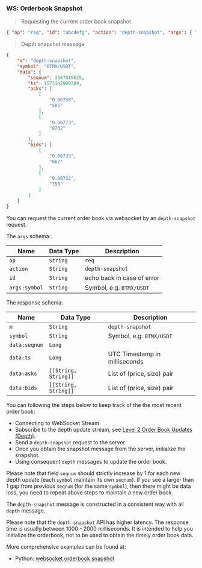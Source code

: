 ### WS: Orderbook Snapshot

> Requesting the current order book snapshot

```json
{ "op": "req", "id": "abcdefg", "action": "depth-snapshot", "args": { "symbol": "BTMX/USDT" } }
```

> Depth snapshot message

```json
{
    "m": "depth-snapshot",
    "symbol": "BTMX/USDT",
    "data": {
        "seqnum": 3167819629,
        "ts": 1573142900389,
        "asks": [
            [
                "0.06758",
                "585"
            ],
            [
                "0.06773",
                "8732"
            ]
        ],
        "bids": [
            [
                "0.06733",
                "667"
            ],
            [
                "0.06732",
                "750"
            ]
        ]
    }
}
```

You can request the current order book via websocket by an `depth-snapshot` request.

The `args` schema:

 Name          | Data Type           | Description
-------------- | ------------------- | -------------------------- 
 `op`          | `String`            | `req`
 `action`      | `String`            | `depth-snapshot`
 `id`          | `String`            | echo back in case of error
 `args:symbol` | `String`            | Symbol, e.g. `BTMX/USDT`

The response schema:

 Name          | Data Type             | Description
-------------- | --------------------- | -----------------------------
 `m`           | `String`              | `depth-snapshot`
 `symbol`      | `String`              | Symbol, e.g. `BTMX/USDT`  
 `data:seqnum` | `Long`                |
 `data:ts`     | `Long`                | UTC Timestamp in milliseconds
 `data:asks`   | `[[String, String]]`  | List of (price, size) pair
 `data:bids`   | `[[String, String]]`  | List of (price, size) pair

You can following the steps below to keep track of the the most recent order book:

* Connecting to WebSocket Stream
* Subscribe to the depth update stream, see [Level 2 Order Book Updates (Depth)](#level-2-order-book-updates-depth).
* Send a `depth-snapshot` request to the server.
* Once you obtain the snapshot message from the server, initialize the snapshot.
* Using consequent `depth` messages to update the order book.

Please note that field `seqnum` should strictly increase by 1 for each new depth update (each `symbol` maintain its own `seqnum`). 
If you see a larger than 1 gap from previous `seqnum` (for the same `symbol`), then there might be data loss, 
you need to repeat above steps to maintain a new order book.

The `depth-snapshot` message is constructed in a consistent way with all `depth` message. 

Please note that the `depth-snapshot` API has higher latency. The response time is usually between 
1000 - 2000 milliseconds. It is intended to help you initialize the orderbook, not to be used to obtain 
the timely order book data. 

More comprehensive examples can be found at:

* Python: [websocket orderbook snapshot](https://github.com/bitmax-exchange/bitmax-pro-api-demo/blob/master/python/websocket_orderbook_snapshot.py)
